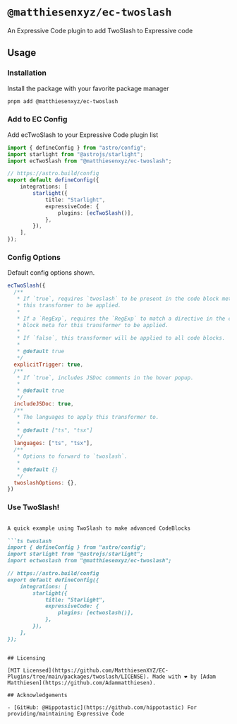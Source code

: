 # `@matthiesenxyz/ec-twoslash`

An Expressive Code plugin to add TwoSlash to Expressive code

## Usage

### Installation

Install the package with your favorite package manager

```bash
pnpm add @matthiesenxyz/ec-twoslash
```

### Add to EC Config

Add ecTwoSlash to your Expressive Code plugin list

```ts
import { defineConfig } from "astro/config";
import starlight from "@astrojs/starlight";
import ecTwoSlash from "@matthiesenxyz/ec-twoslash";

// https://astro.build/config
export default defineConfig({
	integrations: [
		starlight({
			title: "Starlight",
			expressiveCode: {
				plugins: [ecTwoSlash()],
			},
		}),
	],
});
```

### Config Options

Default config options shown.

```js
ecTwoSlash({
  /**
   * If `true`, requires `twoslash` to be present in the code block meta for
   * this transformer to be applied.
   *
   * If a `RegExp`, requires the `RegExp` to match a directive in the code
   * block meta for this transformer to be applied.
   *
   * If `false`, this transformer will be applied to all code blocks.
   *
   * @default true
   */
  explicitTrigger: true,
  /**
   * If `true`, includes JSDoc comments in the hover popup.
   *
   * @default true
   */
  includeJSDoc: true,
  /**
   * The languages to apply this transformer to.
   *
   * @default ["ts", "tsx"]
   */
  languages: ["ts", "tsx"],
  /**
   * Options to forward to `twoslash`.
   *
   * @default {}
   */
  twoslashOptions: {},
})
```

### Use TwoSlash!

```md

A quick example using TwoSlash to make advanced CodeBlocks

```ts twoslash
import { defineConfig } from "astro/config";
import starlight from "@astrojs/starlight";
import ectwoslash from "@matthiesenxyz/ec-twoslash";

// https://astro.build/config
export default defineConfig({
	integrations: [
		starlight({
			title: "Starlight",
			expressiveCode: {
				plugins: [ectwoslash()],
			},
		}),
	],
});
```

```

## Licensing

[MIT Licensed](https://github.com/MatthiesenXYZ/EC-Plugins/tree/main/packages/twoslash/LICENSE). Made with ❤️ by [Adam Matthiesen](https://github.com/Adammatthiesen).

## Acknowledgements

- [GitHub: @Hippotastic](https://github.com/hippotastic) For providing/maintaining Expressive Code